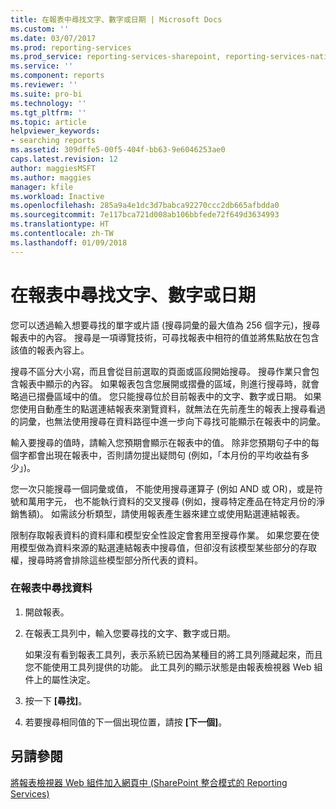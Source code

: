 ```yaml
---
title: 在報表中尋找文字、數字或日期 | Microsoft Docs
ms.custom: ''
ms.date: 03/07/2017
ms.prod: reporting-services
ms.prod_service: reporting-services-sharepoint, reporting-services-native
ms.service: ''
ms.component: reports
ms.reviewer: ''
ms.suite: pro-bi
ms.technology: ''
ms.tgt_pltfrm: ''
ms.topic: article
helpviewer_keywords:
- searching reports
ms.assetid: 309dffe5-00f5-404f-bb63-9e6046253ae0
caps.latest.revision: 12
author: maggiesMSFT
ms.author: maggies
manager: kfile
ms.workload: Inactive
ms.openlocfilehash: 285a9a4e1dc3d7babca92270ccc2db665afbdda0
ms.sourcegitcommit: 7e117bca721d008ab106bbfede72f649d3634993
ms.translationtype: HT
ms.contentlocale: zh-TW
ms.lasthandoff: 01/09/2018
---
```

# <a name="find-text-numbers-or-dates-in-a-report"></a>在報表中尋找文字、數字或日期
  您可以透過輸入想要尋找的單字或片語 (搜尋詞彙的最大值為 256 個字元)，搜尋報表中的內容。 搜尋是一項導覽技術，可尋找報表中相符的值並將焦點放在包含該值的報表內容上。  
  
 搜尋不區分大小寫，而且會從目前選取的頁面或區段開始搜尋。 搜尋作業只會包含報表中顯示的內容。 如果報表包含您展開或摺疊的區域，則進行搜尋時，就會略過已摺疊區域中的值。 您只能搜尋位於目前報表中的文字、數字或日期。 如果您使用自動產生的點選連結報表來瀏覽資料，就無法在先前產生的報表上搜尋看過的詞彙，也無法使用搜尋在資料路徑中進一步向下尋找可能顯示在報表中的詞彙。  
  
 輸入要搜尋的值時，請輸入您預期會顯示在報表中的值。 除非您預期句子中的每個字都會出現在報表中，否則請勿提出疑問句 (例如，「本月份的平均收益有多少」)。  
  
 您一次只能搜尋一個詞彙或值， 不能使用搜尋運算子 (例如 AND 或 OR)，或是符號和萬用字元， 也不能執行資料的交叉搜尋 (例如，搜尋特定產品在特定月份的淨銷售額)。 如需該分析類型，請使用報表產生器來建立或使用點選連結報表。  
  
 限制存取報表資料的資料庫和模型安全性設定會套用至搜尋作業。 如果您要在使用模型做為資料來源的點選連結報表中搜尋值，但卻沒有該模型某些部分的存取權，搜尋時將會排除這些模型部分所代表的資料。  
  
### <a name="to-find-data-in-a-report"></a>在報表中尋找資料  
  
1.  開啟報表。  
  
2.  在報表工具列中，輸入您要尋找的文字、數字或日期。  
  
     如果沒有看到報表工具列，表示系統已因為某種目的將工具列隱藏起來，而且您不能使用工具列提供的功能。 此工具列的顯示狀態是由報表檢視器 Web 組件上的屬性決定。  
  
3.  按一下 **[尋找]**。  
  
4.  若要搜尋相同值的下一個出現位置，請按 **[下一個]**。  
  
## <a name="see-also"></a>另請參閱  
 [將報表檢視器 Web 組件加入網頁中 &#40;SharePoint 整合模式的 Reporting Services&#41;](../../reporting-services/report-server-sharepoint/add-the-report-viewer-web-part-to-a-web-page.md)  
  
  
